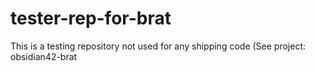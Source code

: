 # tester-rep-for-brat
This is a testing repository not used for any shipping code (See project: obsidian42-brat

